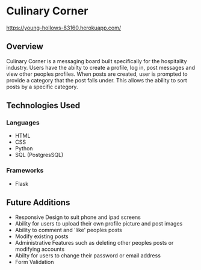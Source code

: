 # Culinary Corner

https://young-hollows-83160.herokuapp.com/

## Overview

Culinary Corner is a messaging board built specifically for the hospitality industry. Users have the abilty to create a profile, log in, post messages and view other peoples profiles. When posts are created, user is prompted to provide a category that the post falls under. This allows the ability to sort posts by a specific category.

## Technologies Used

### Languages

-   HTML
-   CSS
-   Python
-   SQL (PostgresSQL)

### Frameworks

-   Flask

## Future Additions

-   Responsive Design to suit phone and ipad screens
-   Ability for users to upload their own profile picture and post images
-   Ability to comment and 'like' peoples posts
-   Modify existing posts
-   Administrative Features such as deleting other peoples posts or modifying accounts
-   Abilty for users to change their password or email address
-   Form Validation
